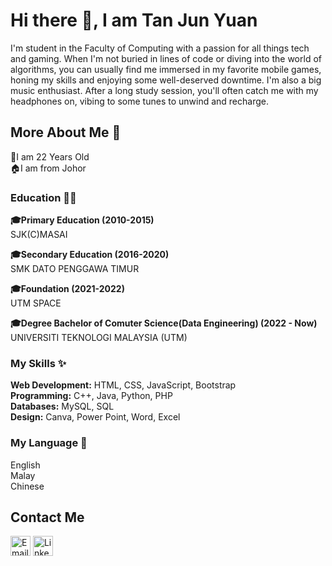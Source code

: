 # Hi there 👋, I am Tan Jun Yuan 
I'm student in the Faculty of Computing with a passion for all things tech and gaming. When I'm not buried in lines of code or diving into the world of algorithms, you can usually find me immersed in my favorite mobile games, honing my skills and enjoying some well-deserved downtime. I'm also a big music enthusiast. After a long study session, you'll often catch me with my headphones on, vibing to some tunes to unwind and recharge.
<br>
## More About Me 🤗
🤴I am 22 Years Old<br>
🏠I am from Johor
<br>
### Education 👨‍🎓
<b>🎓Primary Education (2010-2015)</b><br>
SJK(C)MASAI

<b>🎓Secondary Education (2016-2020)</b><br>
SMK DATO PENGGAWA TIMUR

<b>🎓Foundation (2021-2022)</b><br>
UTM SPACE

<b>🎓Degree Bachelor of Comuter Science(Data Engineering) (2022 - Now)</b><br>
UNIVERSITI TEKNOLOGI MALAYSIA (UTM)

### My Skills ✨ 
<b>Web Development:</b> HTML, CSS, JavaScript, Bootstrap<br>
<b>Programming:</b> C++, Java, Python, PHP <br>
<b>Databases:</b> MySQL, SQL<br>
<b>Design:</b> Canva, Power Point, Word, Excel<br>

### My Language 🤩
English<br>
Malay<br>
Chinese

## Contact Me ##
<a href="mailto:tan.yuan@graduate.utm.my">
<img src="https://github.com/user-attachments/assets/cd4039d2-4faf-450e-839c-e55cfe52242e" alt="Email Icon" width="32" height="32"></a>

<a href="https://www.linkedin.com/in/jun-yuan-tan-49a673261/">
<img src="https://github.com/user-attachments/assets/b5b5ceec-7bfa-446d-8bd0-c0e14a55acf7" alt="LinkedIn Icon" width="32" height="32"></a>

